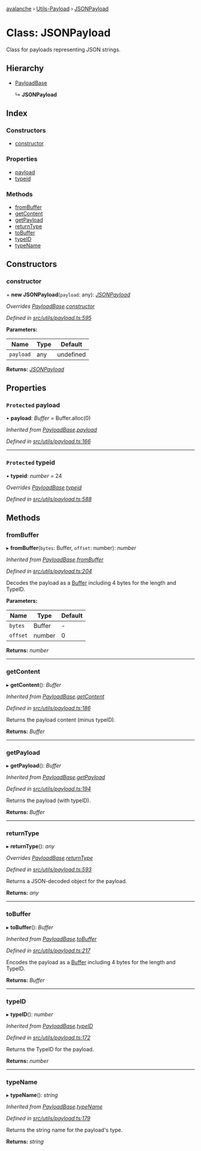 [avalanche](../README.md) › [Utils-Payload](../modules/utils_payload.md) › [JSONPayload](utils_payload.jsonpayload.md)

# Class: JSONPayload

Class for payloads representing JSON strings.

## Hierarchy

* [PayloadBase](utils_payload.payloadbase.md)

  ↳ **JSONPayload**

## Index

### Constructors

* [constructor](utils_payload.jsonpayload.md#constructor)

### Properties

* [payload](utils_payload.jsonpayload.md#protected-payload)
* [typeid](utils_payload.jsonpayload.md#protected-typeid)

### Methods

* [fromBuffer](utils_payload.jsonpayload.md#frombuffer)
* [getContent](utils_payload.jsonpayload.md#getcontent)
* [getPayload](utils_payload.jsonpayload.md#getpayload)
* [returnType](utils_payload.jsonpayload.md#returntype)
* [toBuffer](utils_payload.jsonpayload.md#tobuffer)
* [typeID](utils_payload.jsonpayload.md#typeid)
* [typeName](utils_payload.jsonpayload.md#typename)

## Constructors

###  constructor

\+ **new JSONPayload**(`payload`: any): *[JSONPayload](utils_payload.jsonpayload.md)*

*Overrides [PayloadBase](utils_payload.payloadbase.md).[constructor](utils_payload.payloadbase.md#constructor)*

*Defined in [src/utils/payload.ts:595](https://github.com/ava-labs/avalanchejs/blob/a2feb77/src/utils/payload.ts#L595)*

**Parameters:**

Name | Type | Default |
------ | ------ | ------ |
`payload` | any | undefined |

**Returns:** *[JSONPayload](utils_payload.jsonpayload.md)*

## Properties

### `Protected` payload

• **payload**: *Buffer* = Buffer.alloc(0)

*Inherited from [PayloadBase](utils_payload.payloadbase.md).[payload](utils_payload.payloadbase.md#protected-payload)*

*Defined in [src/utils/payload.ts:166](https://github.com/ava-labs/avalanchejs/blob/a2feb77/src/utils/payload.ts#L166)*

___

### `Protected` typeid

• **typeid**: *number* = 24

*Overrides [PayloadBase](utils_payload.payloadbase.md).[typeid](utils_payload.payloadbase.md#protected-typeid)*

*Defined in [src/utils/payload.ts:588](https://github.com/ava-labs/avalanchejs/blob/a2feb77/src/utils/payload.ts#L588)*

## Methods

###  fromBuffer

▸ **fromBuffer**(`bytes`: Buffer, `offset`: number): *number*

*Inherited from [PayloadBase](utils_payload.payloadbase.md).[fromBuffer](utils_payload.payloadbase.md#frombuffer)*

*Defined in [src/utils/payload.ts:204](https://github.com/ava-labs/avalanchejs/blob/a2feb77/src/utils/payload.ts#L204)*

Decodes the payload as a [Buffer](https://github.com/feross/buffer) including 4 bytes for the length and TypeID.

**Parameters:**

Name | Type | Default |
------ | ------ | ------ |
`bytes` | Buffer | - |
`offset` | number | 0 |

**Returns:** *number*

___

###  getContent

▸ **getContent**(): *Buffer*

*Inherited from [PayloadBase](utils_payload.payloadbase.md).[getContent](utils_payload.payloadbase.md#getcontent)*

*Defined in [src/utils/payload.ts:186](https://github.com/ava-labs/avalanchejs/blob/a2feb77/src/utils/payload.ts#L186)*

Returns the payload content (minus typeID).

**Returns:** *Buffer*

___

###  getPayload

▸ **getPayload**(): *Buffer*

*Inherited from [PayloadBase](utils_payload.payloadbase.md).[getPayload](utils_payload.payloadbase.md#getpayload)*

*Defined in [src/utils/payload.ts:194](https://github.com/ava-labs/avalanchejs/blob/a2feb77/src/utils/payload.ts#L194)*

Returns the payload (with typeID).

**Returns:** *Buffer*

___

###  returnType

▸ **returnType**(): *any*

*Overrides [PayloadBase](utils_payload.payloadbase.md).[returnType](utils_payload.payloadbase.md#abstract-returntype)*

*Defined in [src/utils/payload.ts:593](https://github.com/ava-labs/avalanchejs/blob/a2feb77/src/utils/payload.ts#L593)*

Returns a JSON-decoded object for the payload.

**Returns:** *any*

___

###  toBuffer

▸ **toBuffer**(): *Buffer*

*Inherited from [PayloadBase](utils_payload.payloadbase.md).[toBuffer](utils_payload.payloadbase.md#tobuffer)*

*Defined in [src/utils/payload.ts:217](https://github.com/ava-labs/avalanchejs/blob/a2feb77/src/utils/payload.ts#L217)*

Encodes the payload as a [Buffer](https://github.com/feross/buffer) including 4 bytes for the length and TypeID.

**Returns:** *Buffer*

___

###  typeID

▸ **typeID**(): *number*

*Inherited from [PayloadBase](utils_payload.payloadbase.md).[typeID](utils_payload.payloadbase.md#typeid)*

*Defined in [src/utils/payload.ts:172](https://github.com/ava-labs/avalanchejs/blob/a2feb77/src/utils/payload.ts#L172)*

Returns the TypeID for the payload.

**Returns:** *number*

___

###  typeName

▸ **typeName**(): *string*

*Inherited from [PayloadBase](utils_payload.payloadbase.md).[typeName](utils_payload.payloadbase.md#typename)*

*Defined in [src/utils/payload.ts:179](https://github.com/ava-labs/avalanchejs/blob/a2feb77/src/utils/payload.ts#L179)*

Returns the string name for the payload's type.

**Returns:** *string*

